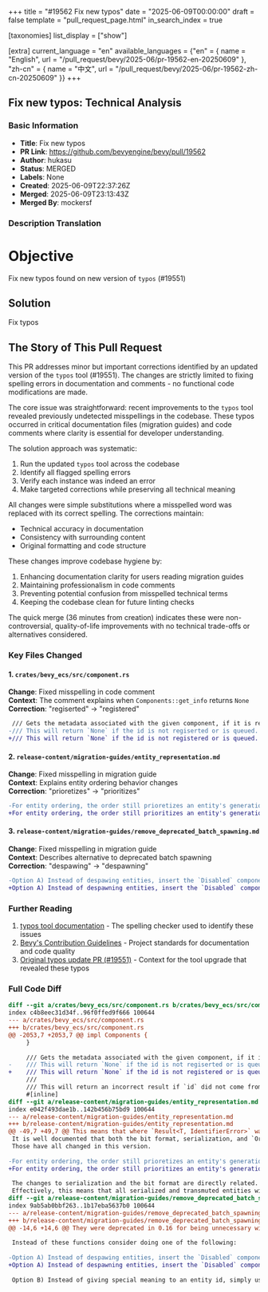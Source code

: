 +++
title = "#19562 Fix new typos"
date = "2025-06-09T00:00:00"
draft = false
template = "pull_request_page.html"
in_search_index = true

[taxonomies]
list_display = ["show"]

[extra]
current_language = "en"
available_languages = {"en" = { name = "English", url = "/pull_request/bevy/2025-06/pr-19562-en-20250609" }, "zh-cn" = { name = "中文", url = "/pull_request/bevy/2025-06/pr-19562-zh-cn-20250609" }}
+++

## Fix new typos: Technical Analysis

### Basic Information
- **Title**: Fix new typos
- **PR Link**: https://github.com/bevyengine/bevy/pull/19562
- **Author**: hukasu
- **Status**: MERGED
- **Labels**: None
- **Created**: 2025-06-09T22:37:26Z
- **Merged**: 2025-06-09T23:13:43Z
- **Merged By**: mockersf

### Description Translation
# Objective

Fix new typos found on new version of `typos` (#19551)

## Solution

Fix typos

## The Story of This Pull Request

This PR addresses minor but important corrections identified by an updated version of the `typos` tool (#19551). The changes are strictly limited to fixing spelling errors in documentation and comments - no functional code modifications are made. 

The core issue was straightforward: recent improvements to the `typos` tool revealed previously undetected misspellings in the codebase. These typos occurred in critical documentation files (migration guides) and code comments where clarity is essential for developer understanding.

The solution approach was systematic:
1. Run the updated `typos` tool across the codebase
2. Identify all flagged spelling errors
3. Verify each instance was indeed an error
4. Make targeted corrections while preserving all technical meaning

All changes were simple substitutions where a misspelled word was replaced with its correct spelling. The corrections maintain:
- Technical accuracy in documentation
- Consistency with surrounding content
- Original formatting and code structure

These changes improve codebase hygiene by:
1. Enhancing documentation clarity for users reading migration guides
2. Maintaining professionalism in code comments
3. Preventing potential confusion from misspelled technical terms
4. Keeping the codebase clean for future linting checks

The quick merge (36 minutes from creation) indicates these were non-controversial, quality-of-life improvements with no technical trade-offs or alternatives considered.

### Key Files Changed

#### 1. `crates/bevy_ecs/src/component.rs`
**Change**: Fixed misspelling in code comment  
**Context**: The comment explains when `Components::get_info` returns `None`  
**Correction**: "regiserted" → "registered"  
```diff
 /// Gets the metadata associated with the given component, if it is registered.
-/// This will return `None` if the id is not regiserted or is queued.
+/// This will return `None` if the id is not registered or is queued.
```

#### 2. `release-content/migration-guides/entity_representation.md`
**Change**: Fixed misspelling in migration guide  
**Context**: Explains entity ordering behavior changes  
**Correction**: "prioretizes" → "prioritizes"  
```diff
-For entity ordering, the order still prioretizes an entity's generation, but after that, it now considers higher index entities less than lower index entities.
+For entity ordering, the order still prioritizes an entity's generation, but after that, it now considers higher index entities less than lower index entities.
```

#### 3. `release-content/migration-guides/remove_deprecated_batch_spawning.md`
**Change**: Fixed misspelling in migration guide  
**Context**: Describes alternative to deprecated batch spawning  
**Correction**: "despawing" → "despawning"  
```diff
-Option A) Instead of despawing entities, insert the `Disabled` component, and instead of respawning them at particular ids, use `try_insert_batch` or `insert_batch` and remove `Disabled`.
+Option A) Instead of despawning entities, insert the `Disabled` component, and instead of respawning them at particular ids, use `try_insert_batch` or `insert_batch` and remove `Disabled`.
```

### Further Reading
1. [typos tool documentation](https://github.com/crate-ci/typos) - The spelling checker used to identify these issues  
2. [Bevy's Contribution Guidelines](https://github.com/bevyengine/bevy/blob/main/CONTRIBUTING.md) - Project standards for documentation and code quality  
3. [Original typos update PR (#19551)](https://github.com/bevyengine/bevy/pull/19551) - Context for the tool upgrade that revealed these typos  

### Full Code Diff
```diff
diff --git a/crates/bevy_ecs/src/component.rs b/crates/bevy_ecs/src/component.rs
index c4b8eec31d34f..96f0ffed9f666 100644
--- a/crates/bevy_ecs/src/component.rs
+++ b/crates/bevy_ecs/src/component.rs
@@ -2053,7 +2053,7 @@ impl Components {
     }
 
     /// Gets the metadata associated with the given component, if it is registered.
-    /// This will return `None` if the id is not regiserted or is queued.
+    /// This will return `None` if the id is not registered or is queued.
     ///
     /// This will return an incorrect result if `id` did not come from the same world as `self`. It may return `None` or a garbage value.
     #[inline]
diff --git a/release-content/migration-guides/entity_representation.md b/release-content/migration-guides/entity_representation.md
index e042f493dae1b..142b456b75bd9 100644
--- a/release-content/migration-guides/entity_representation.md
+++ b/release-content/migration-guides/entity_representation.md
@@ -49,7 +49,7 @@ This means that where `Result<T, IdentifierError>` was returned, `Option<T>` is
 It is well documented that both the bit format, serialization, and `Ord` implementations for `Entity` are subject to change between versions.
 Those have all changed in this version.
 
-For entity ordering, the order still prioretizes an entity's generation, but after that, it now considers higher index entities less than lower index entities.
+For entity ordering, the order still prioritizes an entity's generation, but after that, it now considers higher index entities less than lower index entities.
 
 The changes to serialization and the bit format are directly related.
 Effectively, this means that all serialized and transmuted entities will not work as expected and may crash.
diff --git a/release-content/migration-guides/remove_deprecated_batch_spawning.md b/release-content/migration-guides/remove_deprecated_batch_spawning.md
index 9ab5ab0bbf263..1b17eba5637b0 100644
--- a/release-content/migration-guides/remove_deprecated_batch_spawning.md
+++ b/release-content/migration-guides/remove_deprecated_batch_spawning.md
@@ -14,6 +14,6 @@ They were deprecated in 0.16 for being unnecessary with the retained render worl
 
 Instead of these functions consider doing one of the following:
 
-Option A) Instead of despawing entities, insert the `Disabled` component, and instead of respawning them at particular ids, use `try_insert_batch` or `insert_batch` and remove `Disabled`.
+Option A) Instead of despawning entities, insert the `Disabled` component, and instead of respawning them at particular ids, use `try_insert_batch` or `insert_batch` and remove `Disabled`.
 
 Option B) Instead of giving special meaning to an entity id, simply use `spawn_batch` and ensure entity references are valid when despawning.
```